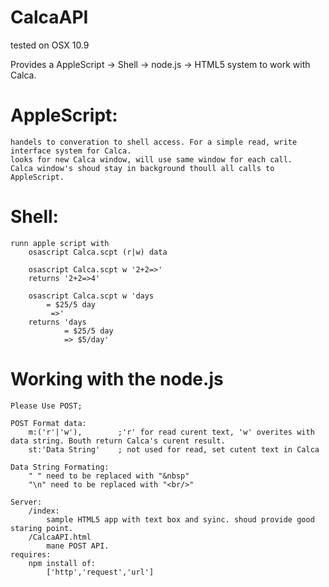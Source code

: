 CalcaAPI
========
tested on OSX 10.9

Provides a AppleScript -> Shell -> node.js -> HTML5 system to work with Calca.

AppleScript:
========
	handels to converation to shell access. For a simple read, write interface system for Calca.
	looks for new Calca window, will use same window for each call.
	Calca window's shoud stay in background thoull all calls to AppleScript.

Shell:
========
	runn apple script with 
		osascript Calca.scpt (r|w) data

		osascript Calca.scpt w '2+2=>'
		returns '2+2=>4'

		osascript Calca.scpt w 'days
    	    = $25/5 day 
   		     =>'
		returns 'days
    		    = $25/5 day
    		    => $5/day'

Working with the node.js
========
	Please Use POST;
	
	POST Format data:
		m:('r'|'w'),        ;'r' for read curent text, 'w' overites with data string. Bouth return Calca's curent result.
        st:'Data String'    ; not used for read, set cutent text in Calca

    Data String Formating:
    	" " need to be replaced with "&nbsp"
    	"\n" need to be replaced with "<br/>"

    Server:
    	/index:
    		sample HTML5 app with text box and syinc. shoud provide good staring point.
    	/CalcaAPI.html
    		mane POST API.
    requires:
    	npm install of:
    		['http','request','url']



